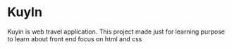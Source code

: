 # KuyIn

Kuyin is web travel application. This project made just for learning purpose to learn about front end focus on html and css
